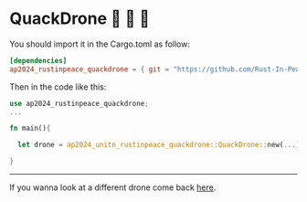 # QuackDrone :duck: :duck: :duck:
  
  You should import it in the Cargo.toml as follow:  

  ```toml
  [dependencies]
  ap2024_rustinpeace_quackdrone = { git = "https://github.com/Rust-In-Peace-AP/QuackDrone.git" }
  ```

  Then in the code like this:

  ```rust
  use ap2024_rustinpeace_quackdrone;
  ...
  
  fn main(){
  
    let drone = ap2024_unitn_rustinpeace_quackdrone::QuackDrone::new(...);
  
  }
```

---

If you wanna look at a different drone come back [here](https://github.com/Rust-In-Peace-AP/sound-effects).
  